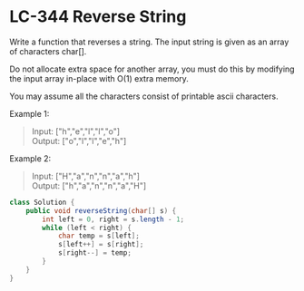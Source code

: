 # LC-344 Reverse String
Write a function that reverses a string. The input string is given as an array of characters char[].

Do not allocate extra space for another array, you must do this by modifying the input array in-place with O(1) extra memory.

You may assume all the characters consist of printable ascii characters.

 

Example 1:

>Input: ["h","e","l","l","o"]\
>Output: ["o","l","l","e","h"]

Example 2:

>Input: ["H","a","n","n","a","h"]\
>Output: ["h","a","n","n","a","H"]

```java
class Solution {
    public void reverseString(char[] s) {
        int left = 0, right = s.length - 1;
        while (left < right) {
            char temp = s[left];
            s[left++] = s[right];
            s[right--] = temp;
        }
    }
}
```
